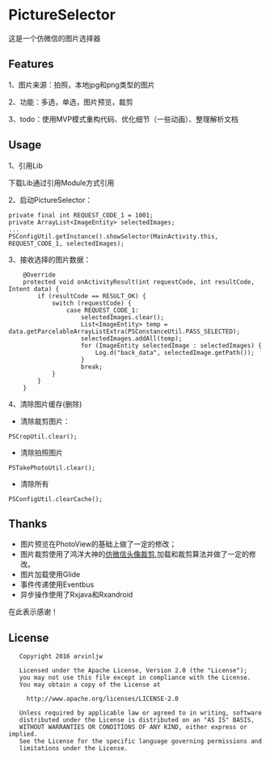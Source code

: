 # PictureSelector
这是一个仿微信的图片选择器

## Features
1、图片来源：拍照，本地jpg和png类型的图片

2、功能：多选，单选，图片预览，裁剪

3、todo：使用MVP模式重构代码、优化细节（一些动画）、整理解析文档

## Usage
1、引用Lib

下载Lib通过引用Module方式引用

2、启动PictureSelector：

```
private final int REQUEST_CODE_1 = 1001;
private ArrayList<ImageEntity> selectedImages;
...
PSConfigUtil.getInstance().showSelector(MainActivity.this, REQUEST_CODE_1, selectedImages);
```

3、接收选择的图片数据：

```
	@Override
    protected void onActivityResult(int requestCode, int resultCode, Intent data) {
        if (resultCode == RESULT_OK) {
            switch (requestCode) {
                case REQUEST_CODE_1:
                    selectedImages.clear();
                    List<ImageEntity> temp = data.getParcelableArrayListExtra(PSConstanceUtil.PASS_SELECTED);
                    selectedImages.addAll(temp);
                    for (ImageEntity selectedImage : selectedImages) {
                        Log.d("back_data", selectedImage.getPath());
                    }
                    break;
            }
        }
    }
```

4、清除图片缓存(删除)

* 清除裁剪图片：

```
PSCropUtil.clear();
```
* 清除拍照图片

```
PSTakePhotoUtil.clear();
```

* 清除所有

```
PSConfigUtil.clearCache();
```

## Thanks
* 图片预览在PhotoView的基础上做了一定的修改；
* 图片裁剪使用了鸿洋大神的[仿微信头像裁剪](http://blog.csdn.net/lmj623565791/article/details/39761281),加载和裁剪算法并做了一定的修改。
* 图片加载使用Glide
* 事件传递使用Eventbus
* 异步操作使用了Rxjava和Rxandroid

在此表示感谢！


## License
```
   Copyright 2016 arvinljw

   Licensed under the Apache License, Version 2.0 (the "License");
   you may not use this file except in compliance with the License.
   You may obtain a copy of the License at

     http://www.apache.org/licenses/LICENSE-2.0

   Unless required by applicable law or agreed to in writing, software
   distributed under the License is distributed on an "AS IS" BASIS,
   WITHOUT WARRANTIES OR CONDITIONS OF ANY KIND, either express or implied.
   See the License for the specific language governing permissions and
   limitations under the License.
```